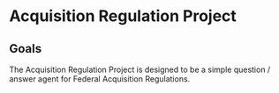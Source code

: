 # Acquisition Regulation Project

## Goals

The Acquisition Regulation Project is designed to be a simple question / answer agent for Federal Acquisition Regulations.

